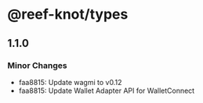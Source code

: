 # @reef-knot/types

## 1.1.0

### Minor Changes

- faa8815: Update wagmi to v0.12
- faa8815: Update Wallet Adapter API for WalletConnect
